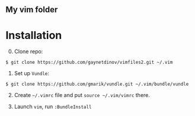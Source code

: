 ## My vim folder

# Installation

0. Clone repo:
```
$ git clone https://github.com/gaynetdinov/vimfiles2.git ~/.vim
```

1. Set up `Vundle`:
```
$ git clone https://github.com/gmarik/vundle.git ~/.vim/bundle/vundle
```

2. Create `~/.vimrc` file and put `source ~/.vim/vimrc` there.

3. Launch `vim`, run `:BundleInstall`
